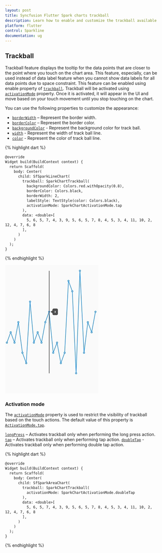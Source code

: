 ```yaml
---
layout: post
title: Syncfusion Flutter Spark charts trackball 
description: Learn how to enable and customize the trackball available in the Syncfusion Flutter Spark charts widgets.
platform: flutter
control: Sparkline
documentation: ug
---
```


## Trackball

Trackball feature displays the tooltip for the data points that are closer to the point where you touch on the chart area. This feature, especially, can be used instead of data label feature when you cannot show data labels for all data points due to space constraint. This feature can be enabled using enable property of [`trackball`](). Trackball will be activated using [`activationMode`]() property. Once it is activated, it will appear in the UI and move based on your touch movement until you stop touching on the chart.

You can use the following properties to customize the appearance:

* [`borderWidth`]() – Represent the border width.
* [`borderColor`]() – Represent the border color.
* [`backgroundColor`]() - Represent the background color for track ball.
* [`width`]() - Represent the width of track ball line.
* [`color`]() - Represent the color of track ball line.

{% highlight dart %} 

    @override
    Widget build(BuildContext context) {
      return Scaffold(
        body: Center(
          child: SfSparkLineChart(
            trackball: SparkChartTrackball(
              backgroundColor: Colors.red.withOpacity(0.8),
              borderColor: Colors.black,
              borderWidth: 2,
              labelStyle: TextStyle(color: Colors.black),
              activationMode: SparkChartActivationMode.tap
            ),
            data: <double>[
              5, 6, 5, 7, 4, 3, 9, 5, 6, 5, 7, 8, 4, 5, 3, 4, 11, 10, 2, 12, 4, 7, 6, 8
            ],
          )
        )
      );
    }

{% endhighlight %}

![Sparkline trackball](images/trackball/spark-trackball.png)

### Activation mode

The [`activationMode`]() property is used to restrict the visibility of trackball based on the touch actions. The default value of this property is [`ActivationMode.tap`]().

[`longPress`]() – Activates trackball only when performing the long press action.
[`tap`]() – Activates trackball only when performing tap action.
[`doubleTap`]() - Activates trackball only when performing double tap action.

{% highlight dart %} 

    @override
    Widget build(BuildContext context) {
      return Scaffold(
        body: Center(
          child: SfSparkAreaChart(
            trackball: SparkChartTrackball(
              activationMode: SparkChartActivationMode.doubleTap
            ),
            data: <double>[
              5, 6, 5, 7, 4, 3, 9, 5, 6, 5, 7, 8, 4, 5, 3, 4, 11, 10, 2, 12, 4, 7, 6, 8
            ],
          )
        )
      );
    }

{% endhighlight %}